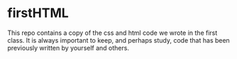 # firstHTML
This repo contains a copy of the css and html code we wrote in the first class.
It is always important to keep, and perhaps study, code that has been previously
written by yourself and others.  

